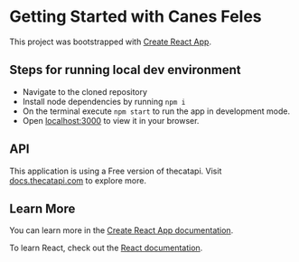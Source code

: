 # Getting Started with Canes Feles

This project was bootstrapped with [Create React App](https://github.com/facebook/create-react-app).

## Steps for running local dev environment

- Navigate to the cloned repository
- Install node dependencies by running `npm i`
- On the terminal execute `npm start` to run the app in development mode.
- Open [localhost:3000](http://localhost:3000) to view it in your browser.

## API

This application is using a Free version of thecatapi. Visit [docs.thecatapi.com](https://docs.thecatapi.com) to explore more.

## Learn More

You can learn more in the [Create React App documentation](https://facebook.github.io/create-react-app/docs/getting-started).

To learn React, check out the [React documentation](https://reactjs.org/).
